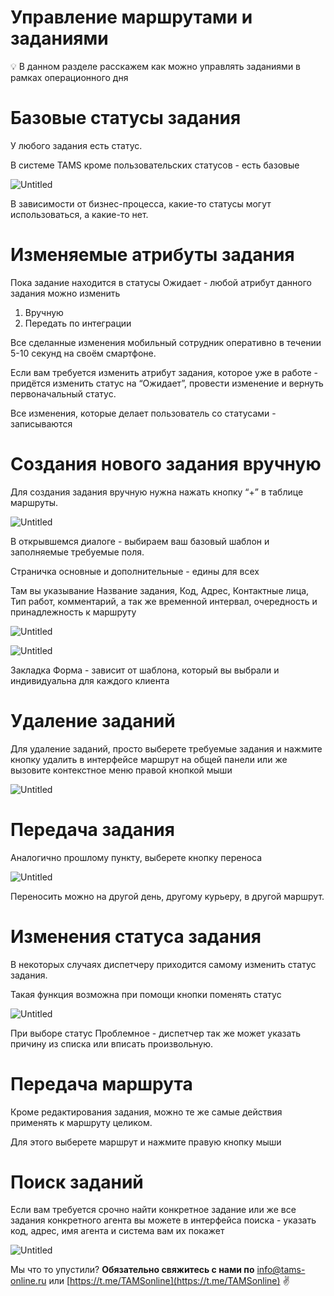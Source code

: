 # Управление маршрутами и заданиями

<aside>
💡 В данном разделе расскажем как можно управлять заданиями в рамках операционного дня

</aside>

# Базовые статусы задания

У любого задания есть статус.

В системе TAMS кроме пользовательских статусов - есть базовые

![Untitled](%D0%A3%D0%BF%D1%80%D0%B0%D0%B2%D0%BB%D0%B5%D0%BD%D0%B8%D0%B5%20%D0%BC%D0%B0%D1%80%D1%88%D1%80%D1%83%D1%82%D0%B0%D0%BC%D0%B8%20%D0%B8%20%D0%B7%D0%B0%D0%B4%D0%B0%D0%BD%D0%B8%D1%8F%D0%BC%D0%B8%20f5aecbb8390347eda2695ac02d7c649f/Untitled.png)

В зависимости от бизнес-процесса, какие-то статусы могут использоваться, а какие-то нет.

# Изменяемые атрибуты задания

Пока задание находится в статусы Ожидает - любой атрибут данного задания можно изменить

1. Вручную
2. Передать по интеграции

Все сделанные изменения мобильный сотрудник оперативно в течении 5-10 секунд на своём смартфоне.

Если вам требуется изменить атрибут задания, которое уже в работе - придётся изменить статус на “Ожидает”, провести изменение и вернуть первоначальный статус.

Все изменения, которые делает пользователь со статусами - записываются

# Создания нового задания вручную

Для создания задания вручную нужна нажать кнопку “+” в таблице маршруты.

![Untitled](%D0%A3%D0%BF%D1%80%D0%B0%D0%B2%D0%BB%D0%B5%D0%BD%D0%B8%D0%B5%20%D0%BC%D0%B0%D1%80%D1%88%D1%80%D1%83%D1%82%D0%B0%D0%BC%D0%B8%20%D0%B8%20%D0%B7%D0%B0%D0%B4%D0%B0%D0%BD%D0%B8%D1%8F%D0%BC%D0%B8%20f5aecbb8390347eda2695ac02d7c649f/Untitled%201.png)

В открывшемся диалоге - выбираем ваш базовый шаблон и заполняемые требуемые поля.

Страничка основные и дополнительные - едины для всех

Там вы указывание Название задания, Код, Адрес, Контактные лица, Тип работ, комментарий, а так же временной интервал, очередность и принадлежность к маршруту

![Untitled](%D0%A3%D0%BF%D1%80%D0%B0%D0%B2%D0%BB%D0%B5%D0%BD%D0%B8%D0%B5%20%D0%BC%D0%B0%D1%80%D1%88%D1%80%D1%83%D1%82%D0%B0%D0%BC%D0%B8%20%D0%B8%20%D0%B7%D0%B0%D0%B4%D0%B0%D0%BD%D0%B8%D1%8F%D0%BC%D0%B8%20f5aecbb8390347eda2695ac02d7c649f/Untitled%202.png)

![Untitled](%D0%A3%D0%BF%D1%80%D0%B0%D0%B2%D0%BB%D0%B5%D0%BD%D0%B8%D0%B5%20%D0%BC%D0%B0%D1%80%D1%88%D1%80%D1%83%D1%82%D0%B0%D0%BC%D0%B8%20%D0%B8%20%D0%B7%D0%B0%D0%B4%D0%B0%D0%BD%D0%B8%D1%8F%D0%BC%D0%B8%20f5aecbb8390347eda2695ac02d7c649f/Untitled%203.png)

Закладка Форма - зависит от шаблона, который вы выбрали и индивидуальна для каждого клиента

# Удаление заданий

Для удаление заданий, просто выберете требуемые задания и нажмите кнопку удалить в интерфейсе маршрут на общей панели или же вызовите контекстное меню правой кнопкой мыши

![Untitled](%D0%A3%D0%BF%D1%80%D0%B0%D0%B2%D0%BB%D0%B5%D0%BD%D0%B8%D0%B5%20%D0%BC%D0%B0%D1%80%D1%88%D1%80%D1%83%D1%82%D0%B0%D0%BC%D0%B8%20%D0%B8%20%D0%B7%D0%B0%D0%B4%D0%B0%D0%BD%D0%B8%D1%8F%D0%BC%D0%B8%20f5aecbb8390347eda2695ac02d7c649f/Untitled%204.png)

# Передача задания

Аналогично прошлому пункту,  выберете кнопку переноса

![Untitled](%D0%A3%D0%BF%D1%80%D0%B0%D0%B2%D0%BB%D0%B5%D0%BD%D0%B8%D0%B5%20%D0%BC%D0%B0%D1%80%D1%88%D1%80%D1%83%D1%82%D0%B0%D0%BC%D0%B8%20%D0%B8%20%D0%B7%D0%B0%D0%B4%D0%B0%D0%BD%D0%B8%D1%8F%D0%BC%D0%B8%20f5aecbb8390347eda2695ac02d7c649f/Untitled%205.png)

Переносить можно на другой день, другому курьеру, в другой маршрут.

# Изменения статуса задания

В некоторых случаях диспетчеру приходится самому изменить статус задания.

Такая функция возможна при помощи кнопки поменять статус 

![Untitled](%D0%A3%D0%BF%D1%80%D0%B0%D0%B2%D0%BB%D0%B5%D0%BD%D0%B8%D0%B5%20%D0%BC%D0%B0%D1%80%D1%88%D1%80%D1%83%D1%82%D0%B0%D0%BC%D0%B8%20%D0%B8%20%D0%B7%D0%B0%D0%B4%D0%B0%D0%BD%D0%B8%D1%8F%D0%BC%D0%B8%20f5aecbb8390347eda2695ac02d7c649f/Untitled%206.png)

При выборе статус Проблемное - диспетчер так же может указать причину из списка или вписать произвольную.

# Передача маршрута

Кроме редактирования задания, можно те же самые действия применять к маршруту целиком.

Для этого выберете маршрут и нажмите правую кнопку мыши

# Поиск заданий

Если вам требуется срочно найти конкретное задание или же все задания конкретного агента вы можете в интерфейса поиска - указать код, адрес, имя агента и система вам их покажет

![Untitled](%D0%A3%D0%BF%D1%80%D0%B0%D0%B2%D0%BB%D0%B5%D0%BD%D0%B8%D0%B5%20%D0%BC%D0%B0%D1%80%D1%88%D1%80%D1%83%D1%82%D0%B0%D0%BC%D0%B8%20%D0%B8%20%D0%B7%D0%B0%D0%B4%D0%B0%D0%BD%D0%B8%D1%8F%D0%BC%D0%B8%20f5aecbb8390347eda2695ac02d7c649f/Untitled%207.png)

Мы что то упустили?
**Обязательно свяжитесь с нами по** [info@tams-online.ru](mailto:info@tams-onine.ru) или [https://t.me/TAMSonline](https://t.me/TAMSonline) ✌️
